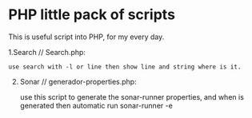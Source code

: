 # PHP little pack of scripts
This is useful script into PHP, for my every day.

1.Search // Search.php:

	use search with -l or line then show line and string where is it.

2. Sonar // generador-properties.php:

	use this script to generate the sonar-runner properties, and when is generated then automatic run sonar-runner -e

